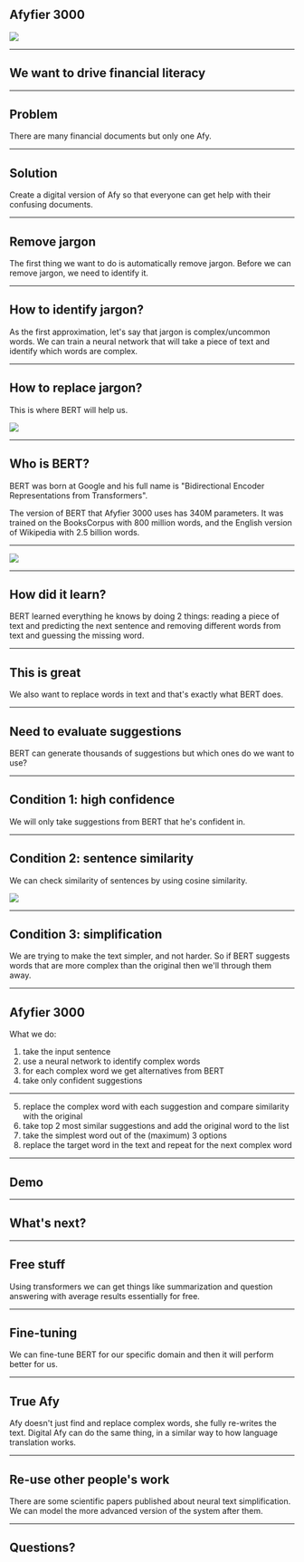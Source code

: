 ## Afyfier 3000

<img src="http://localhost:5000/presentation/images/team.png" />

---
## We want to drive financial literacy

---
## Problem

There are many financial documents but only one Afy.

---
## Solution

Create a digital version of Afy so that everyone can get help with their confusing documents.

---
## Remove jargon

The first thing we want to do is automatically remove jargon. Before we can remove jargon, we need to identify it.

---
## How to identify jargon?

As the first approximation, let's say that jargon is complex/uncommon words. We can train a neural network that will take a piece of text and identify which words are complex.

---
## How to replace jargon?

This is where BERT will help us.

<img src="http://localhost:5000/presentation/images/bert.png" />

---
## Who is BERT?

BERT was born at Google and his full name is "Bidirectional Encoder Representations from Transformers".

The version of BERT that Afyfier 3000 uses has 340M parameters. It was trained on the BooksCorpus with 800 million words, and the English version of Wikipedia with 2.5 billion words.

---
<img src="http://localhost:5000/presentation/images/bert-transformer.png" />

---
## How did it learn?

BERT learned everything he knows by doing 2 things: reading a piece of text and predicting the next sentence and removing different words from text and guessing the missing word.

---
## This is great

We also want to replace words in text and that's exactly what BERT does.

---
## Need to evaluate suggestions

BERT can generate thousands of suggestions but which ones do we want to use?

---
## Condition 1: high confidence

We will only take suggestions from BERT that he's confident in.

---
## Condition 2: sentence similarity

We can check similarity of sentences by using cosine similarity.

<img src="http://localhost:5000/presentation/images/similarity.png" />

---
## Condition 3: simplification

We are trying to make the text simpler, and not harder. So if BERT suggests words that are more complex than the original then we'll through them away.

---
## Afyfier 3000

What we do:
1. take the input sentence
2. use a neural network to identify complex words
3. for each complex word we get alternatives from BERT
4. take only confident suggestions
---
5. replace the complex word with each suggestion and compare similarity with the original
6. take top 2 most similar suggestions and add the original word to the list
7. take the simplest word out of the (maximum) 3 options
8. replace the target word in the text and repeat for the next complex word

---
## Demo


---
## What's next?

---
## Free stuff

Using transformers we can get things like summarization and question answering with average results essentially for free.

---
## Fine-tuning

We can fine-tune BERT for our specific domain and then it will perform better for us.

---
## True Afy

Afy doesn't just find and replace complex words, she fully re-writes the text. Digital Afy can do the same thing, in a similar way to how language translation works.

---
## Re-use other people's work

There are some scientific papers published about neural text simplification. We can model the more advanced version of the system after them.

---
## Questions?

